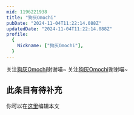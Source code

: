 ```yaml
---
mid: 1196221938
title: "狗灰Omochi"
pubDate: "2024-11-04T11:22:14.088Z"
updatedDate: "2024-11-04T11:22:14.088Z"
profile:
  {
    Nickname: ["狗灰Omochi"],
  }
---
```


关注[狗灰Omochi](https://space.bilibili.com/1196221938)谢谢喵~ 关注[狗灰Omochi](https://space.bilibili.com/1196221938)谢谢喵~

## 此条目有待补充
你可以在[这里](https://github.com/Yuhanawa/VTuber.ICU-Content/edit/master/v/狗灰Omochi/index.md)编辑本文
